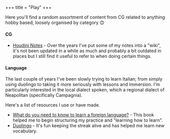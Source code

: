 +++
title = "Play"
+++

Here you'll find a random assortment of content from CG related to anything hobby based, loosely organised by category 😊

#### CG

- [Houdini Notes](https://github.com/carlocarfora/houdini-notes/wiki) - Over the years I've put some of my notes into a "wiki", it's not been updated in a while as much and probably a bit outdated in places but I still find it useful to refer to when doing certain things.


#### Language

The last couple of years I've been slowly trying to learn Italian; from simply using duolingo to taking it more seriously with lessons and immersion. I'm particularly interested in the local dialect spoken, which a regional dialect of Neapolitan (specifically Campagnia).

Here's a list of resources I use or have made.

 - [What do you need to know to learn a foreign language?](https://www.wgtn.ac.nz/lals/resources/paul-nations-resources/paul-nations-publications/publications/documents/foreign-language_1125.pdf) - This book helped me to begin structuring my practice and "learning how to learn".
 - [Duolingo](https://www.duolingo.com/) - It's fun keeping the streak alive and has helped me learn new vocabulary.
